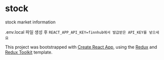 # stock

stock market information

.env.local 파일 생성 후
`REACT_APP_API_KEY=finnhub에서 발급받은 API_KEY를 넣으세요`

This project was bootstrapped with [Create React App](https://github.com/facebook/create-react-app), using the [Redux](https://redux.js.org/) and [Redux Toolkit](https://redux-toolkit.js.org/) template.
